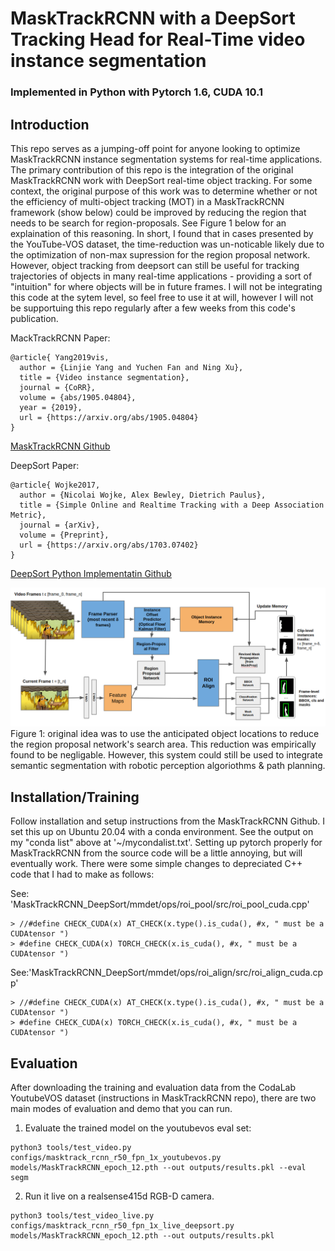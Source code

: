 # MaskTrackRCNN with a DeepSort Tracking Head for Real-Time video instance segmentation
### Implemented in Python with Pytorch 1.6, CUDA 10.1

## Introduction
This repo serves as a jumping-off point for anyone looking to optimize MaskTrackRCNN instance segmentation systems for real-time applications. The primary contribution of this repo is the integration of the original MaskTrackRCNN work with DeepSort real-time object tracking. For some context, the original purpose of this work was to determine whether or not the efficiency of multi-object tracking (MOT) in a MaskTrackRCNN framework (show below) could be improved by reducing the region that needs to be search for region-proposals. See Figure 1 below for an explaination of this reasoning. In short, I found that in cases presented by the YouTube-VOS dataset, the time-reduction was un-noticable likely due to the optimization of non-max supression for the region proposal network. However, object tracking from deepsort can still be useful for tracking trajectories of objects in many real-time applications - providing a sort of "intuition" for where objects will be in future frames. I will not be integrating this code at the sytem level, so feel free to use it at will, however I will not be supportuing this repo regularly after a few weeks from this code's publication.

MackTrackRCNN Paper:
```
@article{ Yang2019vis,
  author = {Linjie Yang and Yuchen Fan and Ning Xu},  
  title = {Video instance segmentation},
  journal = {CoRR},
  volume = {abs/1905.04804},
  year = {2019},
  url = {https://arxiv.org/abs/1905.04804}
}
```
[MaskTrackRCNN Github](https://github.com/youtubevos/MaskTrackRCNN)

DeepSort Paper:
```
@article{ Wojke2017,
  author = {Nicolai Wojke, Alex Bewley, Dietrich Paulus},
  title = {Simple Online and Realtime Tracking with a Deep Association Metric},
  journal = {arXiv},
  volume = {Preprint},
  url = {https://arxiv.org/abs/1703.07402}
}
```
[DeepSort Python Implementatin Github](https://github.com/ZQPei/deep_sort_pytorch)

<img src='doc/MaskTrackRCNN_DeepSort.png'>
<figcaption>Figure 1: original idea was to use the anticipated object locations to reduce the region proposal network's search area. This reduction was empirically found to be negligable. However, this system could still be used to integrate semantic segmentation with robotic perception algoriothms & path planning.</figcaption>


## Installation/Training
Follow installation and setup instructions from the MaskTrackRCNN Github. I set this up on Ubuntu 20.04 with a conda environment. See the output on my "conda list" above at '~/mycondalist.txt'. Setting up pytorch properly for MaskTrackRCNN from the source code will be a little annoying, but will eventually work. There were some simple changes to depreciated C++ code that I had to make as follows:

See: 'MaskTrackRCNN_DeepSort/mmdet/ops/roi_pool/src/roi_pool_cuda.cpp'
```
> //#define CHECK_CUDA(x) AT_CHECK(x.type().is_cuda(), #x, " must be a CUDAtensor ")
> #define CHECK_CUDA(x) TORCH_CHECK(x.is_cuda(), #x, " must be a CUDAtensor ")

```
See:'MaskTrackRCNN_DeepSort/mmdet/ops/roi_align/src/roi_align_cuda.cpp'
```
> //#define CHECK_CUDA(x) AT_CHECK(x.type().is_cuda(), #x, " must be a CUDAtensor ")
> #define CHECK_CUDA(x) TORCH_CHECK(x.is_cuda(), #x, " must be a CUDAtensor ")
```

## Evaluation
After downloading the training and evaluation data from the CodaLab YoutubeVOS dataset (instructions in MaskTrackRCNN repo), there are two main modes of evaluation and demo that you can run.

1. Evaluate the trained model on the youtubevos eval set:
```
python3 tools/test_video.py configs/masktrack_rcnn_r50_fpn_1x_youtubevos.py models/MaskTrackRCNN_epoch_12.pth --out outputs/results.pkl --eval segm
```
2. Run it live on a realsense415d RGB-D camera.
```
python3 tools/test_video_live.py configs/masktrack_rcnn_r50_fpn_1x_live_deepsort.py models/MaskTrackRCNN_epoch_12.pth --out outputs/results.pkl
```

